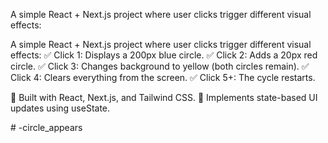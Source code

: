 A simple React + Next.js project where user clicks trigger different visual effects:

A simple React + Next.js project where user clicks trigger different visual effects:
✅ Click 1: Displays a 200px blue circle.
✅ Click 2: Adds a 20px red circle.
✅ Click 3: Changes background to yellow (both circles remain).
✅ Click 4: Clears everything from the screen.
✅ Click 5+: The cycle restarts.

🔹 Built with React, Next.js, and Tailwind CSS.
🔹 Implements state-based UI updates using useState.



#   - c i r c l e _ a p p e a r s  
 